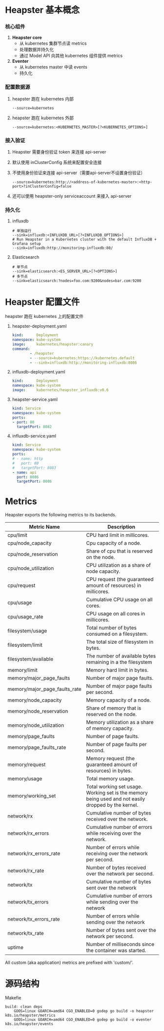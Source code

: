 # Heapster 基本概念

### 核心组件

1. **Heapster core**
   * 从 kubernetes 集群节点读 metrics
   * 处理数据并持久化
   * 通过 Model API 向其他 kubernetes 组件提供 metrics
2. **Eventer**
   * 从 kubernetes master 中读 events
   * 持久化

### 配置数据源

1. heapster 跑在 kubernetes 内部

   ```shell
   --source=kubernetes
   ```


2. heapster 跑在 kubernetes 外部

   ```shell
   --source=kubernetes:<KUBERNETES_MASTER>[?<KUBERNETES_OPTIONS>]
   ```

### 接入验证

1. Heapster 需要身份验证 token 来连接 api-server 

2. 默认使用 inClusterConfig 系统来配置安全连接

3. 不使用身份验证来连接 api-server（需要api-server不设置身份验证）

   ```shell
   --source=kubernetes:http://<address-of-kubernetes-master>:<http-port>?inClusterConfig=false
   ```

4. 还可以使用 heapster-only serviceaccount 来接入 api-server

### 持久化

1. influxdb

   ```shell
   # 单独运行
   --sink=influxdb:<INFLUXDB_URL>[?<INFLUXDB_OPTIONS>]
   # Run Heapster in a Kubernetes cluster with the default InfluxDB + Grafana setup
   --sink=influxdb:http://monitoring-influxdb:80/
   ```

2. Elasticsearch

   ```shell
   # 单节点
   --sink=elasticsearch:<ES_SERVER_URL>[?<OPTIONS>]
   # 多节点
   --sink=elasticsearch:?nodes=foo.com:9200&nodes=bar.com:9200
   ```



# Heapster 配置文件 

heapster 跑在 kubernetes 上的配置文件

1. heapster-deployment.yaml

   ```yaml
   kind:      Deployment
   namespace: kube-system
   image:     kubernetes/heapster:canary
   command:
           - /heapster
           - --source=kubernetes:https://kubernetes.default
           - --sink=influxdb:http://monitoring-influxdb:8086
   ```

2. influxdb-deployment.yaml

   ```yaml
   kind:      Deployment
   namespace: kube-system
   image:     kubernetes/heapster_influxdb:v0.6
   ```

3. heapster-service.yaml

   ```yaml
   kind: Service
   namespace: kube-system
   ports:
   - port: 80
     targetPort: 8082
   ```

4. influxdb-service.yaml

   ```yaml
   kind: Service
   namespace: kube-system
   ports:
   # - name: http
   #   port: 80
   #   targetPort: 8083
   - name: api
     port: 8086
     targetPort: 8086
   ```

# Metrics

Heapster exports the following metrics to its backends.

| Metric Name                   | Description                              |
| ----------------------------- | ---------------------------------------- |
| cpu/limit                     | CPU hard limit in millicores.            |
| cpu/node_capacity             | Cpu capacity of a node.                  |
| cpu/node_reservation          | Share of cpu that is reserved on the node. |
| cpu/node_utilization          | CPU utilization as a share of node capacity. |
| cpu/request                   | CPU request (the guaranteed amount of resources) in millicores. |
| cpu/usage                     | Cumulative CPU usage on all cores.       |
| cpu/usage_rate                | CPU usage on all cores in millicores.    |
| filesystem/usage              | Total number of bytes consumed on a filesystem. |
| filesystem/limit              | The total size of filesystem in bytes.   |
| filesystem/available          | The number of available bytes remaining in a the filesystem |
| memory/limit                  | Memory hard limit in bytes.              |
| memory/major_page_faults      | Number of major page faults.             |
| memory/major_page_faults_rate | Number of major page faults per second.  |
| memory/node_capacity          | Memory capacity of a node.               |
| memory/node_reservation       | Share of memory that is reserved on the node. |
| memory/node_utilization       | Memory utilization as a share of memory capacity. |
| memory/page_faults            | Number of page faults.                   |
| memory/page_faults_rate       | Number of page faults per second.        |
| memory/request                | Memory request (the guaranteed amount of resources) in bytes. |
| memory/usage                  | Total memory usage.                      |
| memory/working_set            | Total working set usage. Working set is the memory being used and not easily dropped by the kernel. |
| network/rx                    | Cumulative number of bytes received over the network. |
| network/rx_errors             | Cumulative number of errors while receiving over the network. |
| network/rx_errors_rate        | Number of errors while receiving over the network per second. |
| network/rx_rate               | Number of bytes received over the network per second. |
| network/tx                    | Cumulative number of bytes sent over the network |
| network/tx_errors             | Cumulative number of errors while sending over the network |
| network/tx_errors_rate        | Number of errors while sending over the network |
| network/tx_rate               | Number of bytes sent over the network per second. |
| uptime                        | Number of milliseconds since the container was started. |

All custom (aka application) metrics are prefixed with 'custom/'.

# 源码结构

Makefie

```shell
build: clean deps
	GOOS=linux GOARCH=amd64 CGO_ENABLED=0 godep go build -o heapster k8s.io/heapster/metrics
	GOOS=linux GOARCH=amd64 CGO_ENABLED=0 godep go build -o eventer k8s.io/heapster/events
```